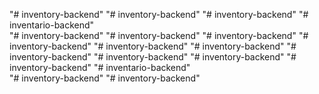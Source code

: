 "# inventory-backend" 
"# inventory-backend" 
"# inventory-backend" 
"# inventario-backend"  
"# inventory-backend" 
"# inventory-backend" 
"# inventory-backend" 
"# inventory-backend" 
"# inventory-backend" 
"# inventory-backend" 
"# inventory-backend" 
"# inventory-backend" 
"# inventory-backend" 
"# inventory-backend" 
"# inventario-backend"  
"# inventory-backend" 
"# inventory-backend" 
